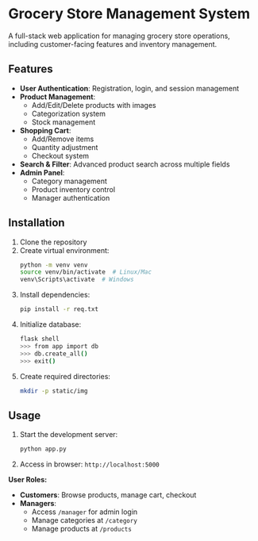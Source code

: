 # Grocery Store Management System

A full-stack web application for managing grocery store operations, including customer-facing features and inventory management.

## Features
- **User Authentication**: Registration, login, and session management
- **Product Management**:
  - Add/Edit/Delete products with images
  - Categorization system
  - Stock management
- **Shopping Cart**:
  - Add/Remove items
  - Quantity adjustment
  - Checkout system
- **Search & Filter**: Advanced product search across multiple fields
- **Admin Panel**:
  - Category management
  - Product inventory control
  - Manager authentication

## Installation
1. Clone the repository
2. Create virtual environment:
   ```bash
   python -m venv venv
   source venv/bin/activate  # Linux/Mac
   venv\Scripts\activate  # Windows
   ```
3. Install dependencies:
   ```bash
   pip install -r req.txt
   ```
4. Initialize database:
   ```bash
   flask shell
   >>> from app import db
   >>> db.create_all()
   >>> exit()
   ```
5. Create required directories:
   ```bash
   mkdir -p static/img
   ```

## Usage
1. Start the development server:
   ```bash
   python app.py
   ```
2. Access in browser: `http://localhost:5000`

**User Roles:**
- **Customers**: Browse products, manage cart, checkout
- **Managers**: 
  - Access `/manager` for admin login
  - Manage categories at `/category`
  - Manage products at `/products`

